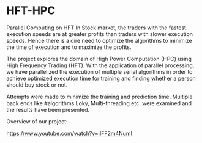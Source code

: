 # HFT-HPC
Parallel Computing on HFT
In Stock market, the traders with the fastest execution speeds are at greater profits than traders  with slower execution speeds. Hence there is a dire need to optimize the algorithms to minimize the time of execution and to maximize the profits.



The project explores the domain of High Power Computation (HPC) using High Frequency Trading (HFT). With the application of parallel processing, we have parallelized the execution of multiple serial algorithms in order to achieve optimized execution time for training and finding whether a person should buy stock or not.



Attempts were made to minimize the training and prediction time. Multiple back ends like #algorithms Loky, Multi-threading etc. were examined and the results have been presented. 

Overview of our project:- 

https://www.youtube.com/watch?v=iIFF2m4NumI
